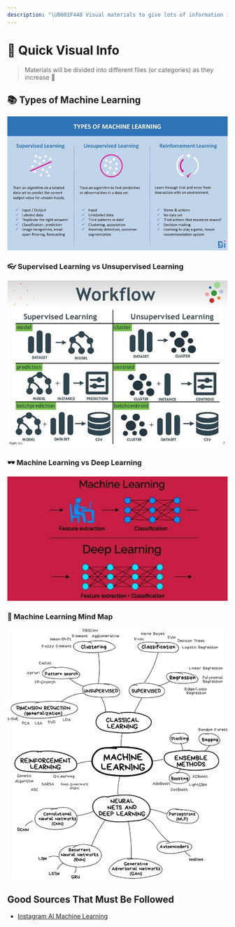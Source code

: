 ```yaml
---
description: "\U0001F440 Visual materials to give lots of information in short time"
---
```


# 👀 Quick Visual Info

> Materials will be divided into different files \(or categories\) as they increase 👮‍

## 📚 Types of Machine Learning

![](.gitbook/assets/typesofml.jpg)

### 👓 Supervised Learning vs Unsupervised Learning

![](.gitbook/assets/slvsusl.jpg)

### 🕶 Machine Learning vs Deep Learning

![](.gitbook/assets/mlvsdl.jpg)

### 🧠 Machine Learning Mind Map

![](.gitbook/assets/mlmindmap.jpg)

## Good Sources That Must Be Followed

* [Instagram AI Machine Learning](https://www.instagram.com/ai_machine_learning/)

